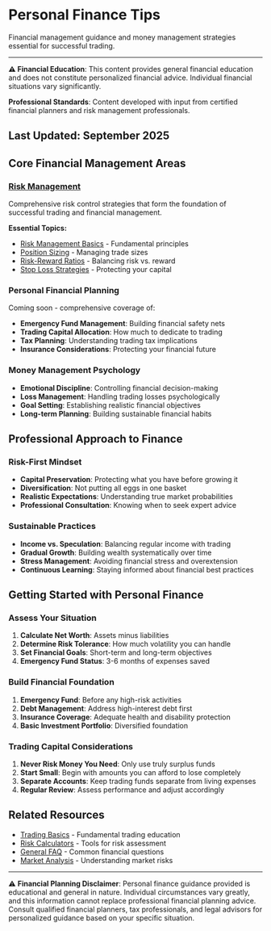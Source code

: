 # Personal Finance Tips

Financial management guidance and money management strategies essential for successful trading.

---
**⚠️ Financial Education**: This content provides general financial education and does not constitute personalized financial advice. Individual financial situations vary significantly.

**Professional Standards**: Content developed with input from certified financial planners and risk management professionals.

**Last Updated**: September 2025
---

## Core Financial Management Areas

### [Risk Management](/resources/personal-finance-tips/risk-management/)
Comprehensive risk control strategies that form the foundation of successful trading and financial management.

**Essential Topics:**
- [Risk Management Basics](/resources/personal-finance-tips/risk-management/basics) - Fundamental principles
- [Position Sizing](/resources/personal-finance-tips/risk-management/position-sizing) - Managing trade sizes
- [Risk-Reward Ratios](/resources/personal-finance-tips/risk-management/risk-reward) - Balancing risk vs. reward
- [Stop Loss Strategies](/resources/personal-finance-tips/risk-management/stop-loss) - Protecting your capital

### Personal Financial Planning
Coming soon - comprehensive coverage of:

- **Emergency Fund Management**: Building financial safety nets
- **Trading Capital Allocation**: How much to dedicate to trading
- **Tax Planning**: Understanding trading tax implications
- **Insurance Considerations**: Protecting your financial future

### Money Management Psychology
- **Emotional Discipline**: Controlling financial decision-making
- **Loss Management**: Handling trading losses psychologically
- **Goal Setting**: Establishing realistic financial objectives
- **Long-term Planning**: Building sustainable financial habits

## Professional Approach to Finance

### Risk-First Mindset
- **Capital Preservation**: Protecting what you have before growing it
- **Diversification**: Not putting all eggs in one basket
- **Realistic Expectations**: Understanding true market probabilities
- **Professional Consultation**: Knowing when to seek expert advice

### Sustainable Practices
- **Income vs. Speculation**: Balancing regular income with trading
- **Gradual Growth**: Building wealth systematically over time
- **Stress Management**: Avoiding financial stress and overextension
- **Continuous Learning**: Staying informed about financial best practices

## Getting Started with Personal Finance

### Assess Your Situation
1. **Calculate Net Worth**: Assets minus liabilities
2. **Determine Risk Tolerance**: How much volatility you can handle
3. **Set Financial Goals**: Short-term and long-term objectives
4. **Emergency Fund Status**: 3-6 months of expenses saved

### Build Financial Foundation
1. **Emergency Fund**: Before any high-risk activities
2. **Debt Management**: Address high-interest debt first
3. **Insurance Coverage**: Adequate health and disability protection
4. **Basic Investment Portfolio**: Diversified foundation

### Trading Capital Considerations
1. **Never Risk Money You Need**: Only use truly surplus funds
2. **Start Small**: Begin with amounts you can afford to lose completely
3. **Separate Accounts**: Keep trading funds separate from living expenses
4. **Regular Review**: Assess performance and adjust accordingly

## Related Resources

- [Trading Basics](/resources/tutorials/basics/) - Fundamental trading education
- [Risk Calculators](/resources/useful-links/tools/) - Tools for risk assessment
- [General FAQ](/resources/tutorials/faq/general) - Common financial questions
- [Market Analysis](/insights/market-analysis/) - Understanding market risks

---

⚠️ **Financial Planning Disclaimer**: Personal finance guidance provided is educational and general in nature. Individual circumstances vary greatly, and this information cannot replace professional financial planning advice. Consult qualified financial planners, tax professionals, and legal advisors for personalized guidance based on your specific situation.
